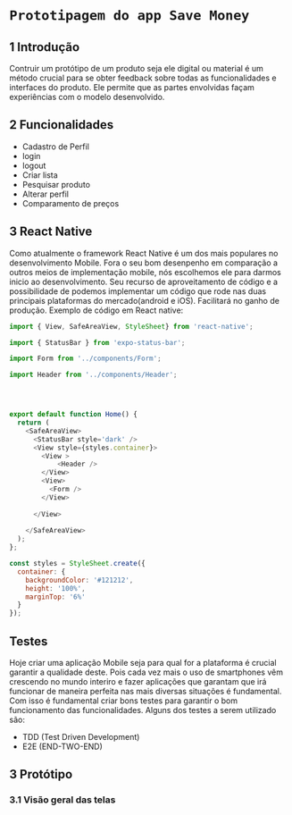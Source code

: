# `Prototipagem do app Save Money`

## 1 Introdução
Contruir um protótipo de um produto seja ele digital ou material é um método crucial 
para se obter feedback sobre todas as funcionalidades e interfaces do produto. Ele permite que as partes envolvidas façam experiências com o modelo desenvolvido. 

## 2 Funcionalidades
- Cadastro de Perfil
- login
- logout
- Criar lista
- Pesquisar produto
- Alterar perfil
- Comparamento de preços

## 3 React Native
Como atualmente o framework React Native é um dos mais populares no desenvolvimento Mobile. Fora o seu bom desenpenho em comparação a outros meios de implementação
mobile, nós escolhemos ele para darmos inicio ao desenvolvimento. Seu recurso de aproveitamento de código e a possibilidade de podemos implementar um código que rode 
nas duas principais plataformas do mercado(android e iOS). Facilitará no ganho de produção.
Exemplo de código em React native:
~~~javascript
import { View, SafeAreaView, StyleSheet} from 'react-native';

import { StatusBar } from 'expo-status-bar';

import Form from '../components/Form';

import Header from '../components/Header';




export default function Home() {
  return (
    <SafeAreaView>
      <StatusBar style='dark' />
      <View style={styles.container}>
        <View >
            <Header />
        </View>
        <View>
          <Form />
        </View>
        
      </View>
      
    </SafeAreaView>
  );
};

const styles = StyleSheet.create({
  container: {
    backgroundColor: '#121212',
    height: '100%',
    marginTop: '6%'
  }
});

~~~

## Testes
Hoje criar uma aplicação Mobile seja para qual for a plataforma é crucial garantir a qualidade deste. Pois cada vez mais o uso de smartphones vêm crescendo no mundo interiro e fazer aplicações que garantam que irá funcionar de maneira perfeita nas mais diversas situações é fundamental. Com isso é fundamental criar bons testes para garantir o bom funcionamento das funcionalidades. Alguns dos testes a serem utilizado são:
- TDD (Test Driven Development)
- E2E (END-TWO-END)

## 3 Protótipo
### 3.1 Visão geral das telas

